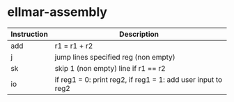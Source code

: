 # ellmar-assembly

Instruction | Description
-- | --
add | r1 = r1 + r2
j | jump lines specified reg (non empty)
sk | skip 1 (non empty) line if r1 == r2
io | if reg1 = 0: print reg2, if reg1 = 1: add user input to reg2